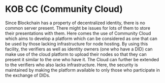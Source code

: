 # KOB CC (Community Cloud)

Since Blockchain has a property of decentralized identity, there is no common server present. There might be issues for lots of them to store their presentations with them. Here comes the use of Community Cloud which aims to develop a platform which can be considered as one that can be used by those lacking infrastructure for node hosting. By using this facility, the verifiers as well as identity owners (one who have a DID) can make use of the cloud platform to upload their nodes so that they can present it similar to the one who have it. The Cloud can further be extended to the verifiers who also lacks infrastructure. Here, the security is maintained by making the platform available to only those who participate in the exchange of DIDs.